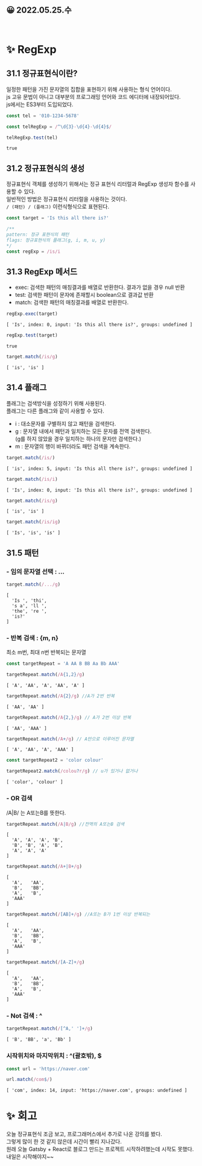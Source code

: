 ## 😀 2022.05.25.수

<br/>

# ✨ RegExp

## 31.1 정규표현식이란?

일정한 패턴을 가진 문자열의 집합을 표현하기 위해 사용하는 형식 언어이다.  
js 고유 문법이 아니고 대부분의 프로그래밍 언어와 코드 에디터에 내장되어있다.  
js에서는 ES3부터 도입되었다.  


```javascript
const tel = '010-1234-5678'

const telRegExp = /^\d{3}-\d{4}-\d{4}$/

telRegExp.test(tel)
```




    true



## 31.2 정규표현식의 생성

정규표현식 객체를 생성하기 위해서는 정규 표현식 리터럴과 RegExp 생성자 함수를 사용할 수 있다.  
일반적인 방법은 정규표현식 리터럴을 사용하는 것이다.  
`/ (패턴) / (플래그)` 이런식형식으로 표현된다. 


```javascript
const target = 'Is this all there is?'

/**
pattern: 정규 표현식의 패턴
flags: 정규표현식의 플래그(g, i, m, u, y)
*/
const regExp = /is/i
```

## 31.3 RegExp 메서드

- exec: 검색한 패턴의 매칭결과를 배열로 반환한다. 결과가 없을 경우 null 반환
- test: 검색한 패턴이 문자에 존재할시 boolean으로 결과값 반환
- match: 검색한 패턴의 매칭결과를 배열로 반환한다.



```javascript
regExp.exec(target)
```




    [ 'Is', index: 0, input: 'Is this all there is?', groups: undefined ]




```javascript
regExp.test(target)
```




    true




```javascript
target.match(/is/g)
```




    [ 'is', 'is' ]



## 31.4 플래그
플래그는 검색방식을 성정하기 위해 사용된다.  
플래그는 다른 플래그와 같이 사용할 수 있다.

- i : 대소문자를 구별하지 않고 패턴을 검색한다.
- g : 문자열 내에서 패턴과 일치하는 모든 문자를 전역 검색한다.  
      (g를 하지 않았을 경우 일치하는 하나의 문자만 검색한다.)
- m : 문자열의 행이 바뀌더라도 패턴 검색을 계속한다.



```javascript
target.match(/is/)
```




    [ 'is', index: 5, input: 'Is this all there is?', groups: undefined ]




```javascript
target.match(/is/i)
```




    [ 'Is', index: 0, input: 'Is this all there is?', groups: undefined ]




```javascript
target.match(/is/g)
```




    [ 'is', 'is' ]




```javascript
target.match(/is/ig)
```




    [ 'Is', 'is', 'is' ]



## 31.5 패턴

### - 임의 문자열 선택 : ...


```javascript
target.match(/.../g)
```




    [
      'Is ', 'thi',
      's a', 'll ',
      'the', 're ',
      'is?'
    ]



### - 반복 검색 : {m, n} 

최소 m번, 최대 n번 반복되는 문자열


```javascript
const targetRepeat = 'A AA B BB Aa Bb AAA'

targetRepeat.match(/A{1,2}/g)
```




    [ 'A', 'AA', 'A', 'AA', 'A' ]




```javascript
targetRepeat.match(/A{2}/g) //A가 2번 반복
```




    [ 'AA', 'AA' ]




```javascript
targetRepeat.match(/A{2,}/g) // A가 2번 이상 반복
```




    [ 'AA', 'AAA' ]




```javascript
targetRepeat.match(/A+/g) // A만으로 이루어진 문자열
```




    [ 'A', 'AA', 'A', 'AAA' ]




```javascript
const targetRepeat2 = 'color colour'

targetRepeat2.match(/colou?r/g) // u가 있거나 없거나
```




    [ 'color', 'colour' ]



### - OR 검색

/A|B/ 는 A또는B를 뜻한다.


```javascript
targetRepeat.match(/A|B/g) //전역의 A또는B 검색
```




    [
      'A', 'A', 'A', 'B',
      'B', 'B', 'A', 'B',
      'A', 'A', 'A'
    ]




```javascript
targetRepeat.match(/A+|B+/g)
```




    [
      'A',   'AA',
      'B',   'BB',
      'A',   'B',
      'AAA'
    ]




```javascript
targetRepeat.match(/[AB]+/g) //A또는 B가 1번 이상 반복되는 
```




    [
      'A',   'AA',
      'B',   'BB',
      'A',   'B',
      'AAA'
    ]




```javascript
targetRepeat.match(/[A-Z]+/g)
```




    [
      'A',   'AA',
      'B',   'BB',
      'A',   'B',
      'AAA'
    ]



### - Not 검색 : ^


```javascript
targetRepeat.match(/[^A,' ']+/g)
```




    [ 'B', 'BB', 'a', 'Bb' ]



### 시작위치와 마지막위치 : ^(괄호밖), $


```javascript
const url = 'https://naver.com'

url.match(/com$/)
```




    [ 'com', index: 14, input: 'https://naver.com', groups: undefined ]


# ✨ 회고

오늘 정규표현식 조금 보고, 프로그래머스에서 추가로 나온 강의를 봤다.  
그렇게 많이 한 것 같지 않은데 시간이 빨리 지나갔다.  
원래 오늘 Gatsby + React로 블로그 만드는 프로젝트 시작하려했는데 시작도 못했다.  
내일은 시작해야지~~
